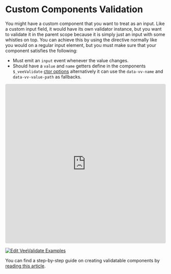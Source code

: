 # Custom Components Validation

You might have a custom component that you want to treat as an input. Like a custom input field, it would have its own validator instance, but you want to validate it in the parent scope because it is simply just an input with some whistles on top. You can achieve this by using the directive normally like you would on a regular input element, but you must make sure that your component satisfies the following:

- Must emit an `input` event whenever the value changes.
- Should have a `value` and `name` getters define in the components `$_veeValidate` [ctor options](/advanced/ctor.md) alternatively it can use the `data-vv-name` and `data-vv-value-path` as fallbacks.

<iframe src="https://codesandbox.io/embed/y3504yr0l1?initialpath=%2F%23%2Fcustom&module=%2Fsrc%2Fcomponents%2FCustom.vue&view=preview" style="width:100%; height:500px; border:0; border-radius: 4px; overflow:hidden;" sandbox="allow-modals allow-forms allow-popups allow-scripts allow-same-origin"></iframe>

[![Edit VeeValidate Examples](https://codesandbox.io/static/img/play-codesandbox.svg)](https://codesandbox.io/s/y3504yr0l1?initialpath=%2F%23%2Fcustom&module=%2Fsrc%2Fcomponents%2FCustom.vue)

You can find a step-by-step guide on creating validatable components by [reading this article](https://medium.com/@logaretm/authoring-validatable-custom-vue-input-components-1583fcc68314).
